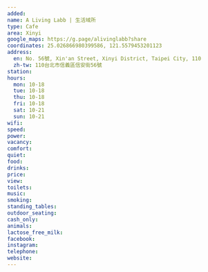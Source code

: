 ```yaml
---
added: 
name: A Living Labb | 生活域所
type: Cafe
area: Xinyi
google_maps: https://g.page/alivinglabb?share
coordinates: 25.026866980399586, 121.5579453201123
address:
  en: No. 56號, Xin'an Street, Xinyi District, Taipei City, 110
  zh-tw: 110台北市信義區信安街56號
station: 
hours:
  mon: 10-18
  tue: 10-18
  thu: 10-18
  fri: 10-18
  sat: 10-21
  sun: 10-21
wifi: 
speed: 
power: 
vacancy: 
comfort: 
quiet: 
food: 
drinks: 
price: 
view: 
toilets: 
music: 
smoking: 
standing_tables: 
outdoor_seating: 
cash_only: 
animals: 
lactose_free_milk: 
facebook: 
instagram: 
telephone: 
website: 
---
```

